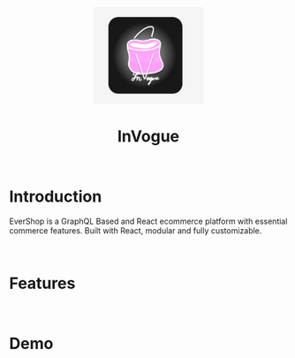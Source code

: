 <p align="center">
    <img width="200" src="https://github.com/RyamAlmalki/InVogue/blob/master/logo.jpg?raw=true" alt="Material Bread logo">
</p>
<h1 align="center">InVogue</h1>
<br>
<h1 align="left">Introduction</h1>
<p>EverShop is a GraphQL Based and React ecommerce platform with essential commerce features. Built with React, modular and fully customizable.</p>
<br>
<h1 align="left">Features</h1>
<br>
<h1 align="left">Demo</h1>
